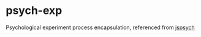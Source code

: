 # psych-exp

Psychological experiment process encapsulation, referenced from [jspsych](https://www.jspsych.org/)
